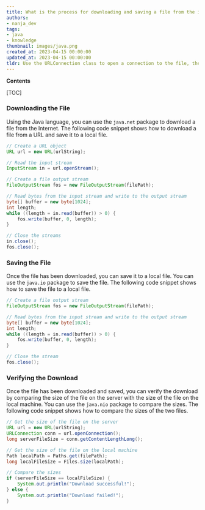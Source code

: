 ```yaml
---
title: What is the process for downloading and saving a file from the internet using java?
authors:
- nanja_dev
tags:
- java
- knowledge
thumbnail: images/java.png
created_at: 2023-04-15 00:00:00
updated_at: 2023-04-15 00:00:00
tldr: Use the URLConnection class to open a connection to the file, then use the InputStream and OutputStream classes to read and write the file to a local location.
---
```


**Contents**

[TOC]

### Downloading the File

Using the Java language, you can use the `java.net` package to download a file from the Internet. The following code snippet shows how to download a file from a URL and save it to a local file.

```java
// Create a URL object
URL url = new URL(urlString);

// Read the input stream
InputStream in = url.openStream();

// Create a file output stream
FileOutputStream fos = new FileOutputStream(filePath);

// Read bytes from the input stream and write to the output stream
byte[] buffer = new byte[1024];
int length;
while ((length = in.read(buffer)) > 0) {
    fos.write(buffer, 0, length);
}

// Close the streams
in.close();
fos.close();
```

### Saving the File

Once the file has been downloaded, you can save it to a local file. You can use the `java.io` package to save the file. The following code snippet shows how to save the file to a local file.

```java
// Create a file output stream
FileOutputStream fos = new FileOutputStream(filePath);

// Read bytes from the input stream and write to the output stream
byte[] buffer = new byte[1024];
int length;
while ((length = in.read(buffer)) > 0) {
    fos.write(buffer, 0, length);
}

// Close the stream
fos.close();
```

### Verifying the Download

Once the file has been downloaded and saved, you can verify the download by comparing the size of the file on the server with the size of the file on the local machine. You can use the `java.nio` package to compare the sizes. The following code snippet shows how to compare the sizes of the two files.

```java
// Get the size of the file on the server
URL url = new URL(urlString);
URLConnection conn = url.openConnection();
long serverFileSize = conn.getContentLengthLong();

// Get the size of the file on the local machine
Path localPath = Paths.get(filePath);
long localFileSize = Files.size(localPath);

// Compare the sizes
if (serverFileSize == localFileSize) {
    System.out.println("Download successful!");
} else {
    System.out.println("Download failed!");
}
```
